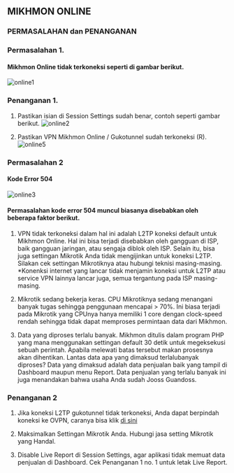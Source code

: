 ## MIKHMON ONLINE
### PERMASALAHAN dan PENANGANAN

### Permasalahan 1. 
#### Mikhmon Online tidak terkoneksi seperti di gambar berikut.
![online1](https://raw.githubusercontent.com/laksa19/laksa19.github.io/master/img/online1.png)

### Penanganan 1.

1. Pastikan isian di Session Settings sudah benar, contoh seperti gambar berikut.
![online2](https://raw.githubusercontent.com/laksa19/laksa19.github.io/master/img/online2.png)

2. Pastikan VPN Mikhmon Online / Gukotunnel sudah terkoneksi (R).
![online5](https://raw.githubusercontent.com/laksa19/laksa19.github.io/master/img/online5.png)

### Permasalahan 2
#### Kode Error 504
![online3](https://raw.githubusercontent.com/laksa19/laksa19.github.io/master/img/online3.png)
#### Permasalahan kode error 504 muncul biasanya disebabkan oleh beberapa faktor berikut.

1. VPN tidak terkoneksi dalam hal ini adalah L2TP koneksi default untuk Mikhmon Online. Hal ini bisa terjadi disebabkan oleh gangguan di ISP, baik gangguan jaringan, atau sengaja diblok oleh ISP. Selain itu, bisa juga settingan Mikrotik Anda tidak mengijinkan untuk koneksi L2TP. Silakan cek settingan Mikrotiknya atau hubungi teknisi masing-masing. *Konenksi internet yang lancar tidak menjamin koneksi untuk L2TP atau service VPN lainnya lancar juga, semua tergantung pada ISP masing-masing.

2. Mikrotik sedang bekerja keras. CPU Mikrotiknya sedang menangani banyak tugas sehingga penggunaan mencapai > 70%. Ini biasa terjadi pada Mikrotik yang CPUnya hanya memiliki 1 core dengan clock-speed rendah sehingga tidak dapat memproses permintaan data dari Mikhmon.

3. Data yang diproses terlalu banyak. Mikhmon ditulis dalam program PHP yang mana menggunakan settingan default 30 detik untuk megeksekusi sebuah perintah. Apabila melewati batas tersebut makan prosesnya akan dihentikan. Lantas data apa yang dimaksud terlalubanyak diproses? Data yang dimaksud adalah data penjualan baik yang tampil di Dashboard maupun menu Report. Data penjualan yang terlalu banyak ini juga menandakan bahwa usaha Anda sudah Jooss Guandoss.

### Penanganan 2
1. Jika koneksi L2TP gukotunnel tidak terkoneksi, Anda dapat berpindah koneksi ke OVPN, caranya bisa klik [di sini](https://raw.githubusercontent.com/laksa19/laksa19.github.io/master/img/online4.png)

2. Maksimalkan Settingan Mikrotik Anda. Hubungi jasa setting Mikrotik yang Handal.

3. Disable Live Report di Session Settings, agar aplikasi tidak memuat data penjualan di Dashboard. Cek Penanganan 1 no. 1 untuk letak Live Report.

